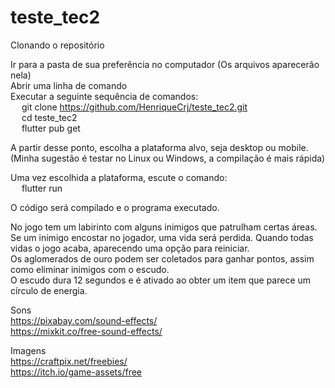 # teste_tec2

Clonando o repositório  

Ir para a pasta de sua preferência no computador (Os arquivos aparecerão nela)  
Abrir uma linha de comando  
Executar a seguinte sequência de comandos:  
  git clone https://github.com/HenriqueCrj/teste_tec2.git  
  cd teste_tec2  
  flutter pub get  

A partir desse ponto, escolha a plataforma alvo, seja desktop ou mobile. (Minha sugestão é testar no Linux ou Windows, a compilação é mais rápida)

Uma vez escolhida a plataforma, escute o comando:  
  flutter run

O código será compilado e o programa executado.

No jogo tem um labirinto com alguns inimigos que patrulham certas áreas. Se um inimigo encostar no jogador, uma vida será perdida. Quando todas vidas o jogo acaba, aparecendo uma opção para reiniciar.  
Os aglomerados de ouro podem ser coletados para ganhar pontos, assim como eliminar inimigos com o escudo.  
O escudo dura 12 segundos e é ativado ao obter um item que parece um círculo de energia.

Sons  
https://pixabay.com/sound-effects/  
https://mixkit.co/free-sound-effects/

Imagens  
https://craftpix.net/freebies/  
https://itch.io/game-assets/free
